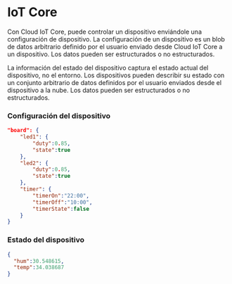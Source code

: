 # IoT Core

Con Cloud IoT Core, puede controlar un dispositivo enviándole una configuración de dispositivo. La configuración de un dispositivo es un blob de datos arbitrario definido por el usuario enviado desde Cloud IoT Core a un dispositivo. Los datos pueden ser estructurados o no estructurados. 

La información del estado del dispositivo captura el estado actual del dispositivo, no el entorno. Los dispositivos pueden describir su estado con un conjunto arbitrario de datos definidos por el usuario enviados desde el dispositivo a la nube. Los datos pueden ser estructurados o no estructurados. 

### Configuración del dispositivo
```json
"board": {
	"led1": {
		"duty":0.85,
		"state":true
	},
	"led2": {
		"duty":0.85,
		"state":true
	},
	"timer": {
		"timerOn":"22:00",
		"timerOff":"10:00",
		"timerState":false
	}
}
```

### Estado del dispositivo
```json
{  
  "hum":30.548615,
  "temp":34.038687
}
```